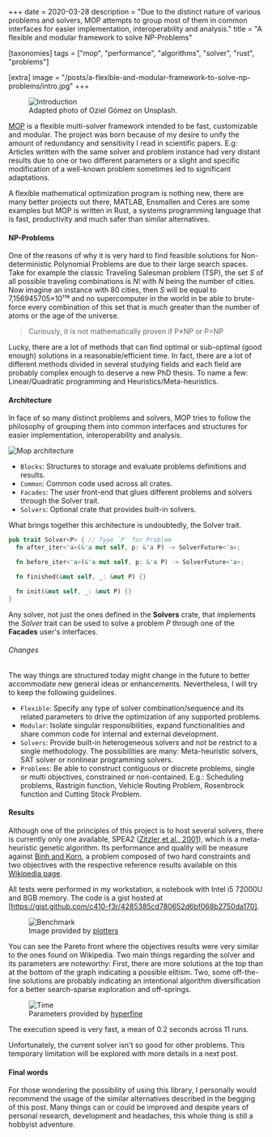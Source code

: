 +++
date = 2020-03-28
description = "Due to the distinct nature of various problems and solvers, MOP attempts to group most of them in common interfaces for easier implementation, interoperability and analysis."
title = "A flexible and modular framework to solve NP-Problems"

[taxonomies]
tags = ["mop", "performance", "algorithms", "solver", "rust", "problems"]

[extra]
image = "/posts/a-flexible-and-modular-framework-to-solve-np-problems/intro.jpg"
+++

<figure class="image">
  <img src="/posts/a-flexible-and-modular-framework-to-solve-np-problems/intro.jpg" alt="Introduction">
  <figcaption>Adapted photo of Oziel Gómez on Unsplash.</figcaption>
</figure>

[MOP] is a flexible multi-solver framework intended to be fast, customizable and modular. The project was born because of my desire to unify the amount of redundancy and sensitivity I read in scientific papers. E.g: Articles written with the same solver and problem instance had very distant results due to one or two different parameters or a slight and specific modification of a well-known problem sometimes led to significant adaptations.

A flexible mathematical optimization program is nothing new, there are many better projects out there, MATLAB, Ensmallen and Ceres are some examples but MOP is written in Rust, a systems programming language that is fast, productivity and much safer than similar alternatives.

<h4 class="is-4 subtitle">NP-Problems</h4>

One of the reasons of why it is very hard to find feasible solutions for Non-deterministic Polynomial Problems are due to their large search spaces. Take for example the classic Traveling Salesman problem (TSP), the set *S* of all possible traveling combinations is *N*! with *N* being the number of cities. Now imagine an instance with 80 cities, then *S* will be equal to 7,156945705×10¹¹⁸ and no supercomputer in the world in be able to brute-force every combination of this set that is much greater than the number of atoms or the age of the universe.

> Curiously, it is not mathematically proven if P≠NP or P=NP

Lucky, there are a lot of methods that can find optimal or sub-optimal (good enough) solutions in a reasonable/efficient time. In fact, there are a lot of different methods divided in several studying fields and each field are probably complex enough to deserve a new PhD thesis. To name a few: Linear/Quadratic programming and Heuristics/Meta-heuristics.

<h4 class="is-4 subtitle">Architecture</h4>

In face of so many distinct problems and solvers, MOP tries to follow the philosophy of grouping them into common interfaces and structures for easier implementation, interoperability and analysis. 

![Mop architecture](/posts/a-flexible-and-modular-framework-to-solve-np-problems/diagram.jpg)

* `Blocks`: Structures to storage and evaluate problems definitions and results.
* `Common`: Common code used across all crates.
* `Facades`: The user front-end that glues different problems and solvers through the Solver trait.
* `Solvers`: Optional crate that provides built-in solvers.

What brings together this architecture is undoubtedly, the Solver trait.

```rust
pub trait Solver<P> { // Type `P` for Problem
  fn after_iter<'a>(&'a mut self, p: &'a P) -> SolverFuture<'a>;

  fn before_iter<'a>(&'a mut self, p: &'a P) -> SolverFuture<'a>;

  fn finished(&mut self, _: &mut P) {}

  fn init(&mut self, _: &mut P) {}
}
```

Any solver, not just the ones defined in the **Solvers** crate, that implements the *Solver* trait can be used to solve a problem *P* through one of the **Facades** user's interfaces.

<h6 class="is-6 subtitle">Changes</h6>

The way things are structured today might change in the future to better accommodate new general ideas or enhancements. Nevertheless, I will try to keep the following guidelines.

* `Flexible`: Specify any type of solver combination/sequence and its related parameters to drive the optimization of any supported problems.
* `Modular`: Isolate singular responsibilities, expand functionalities and share common code for internal and external development.
* `Solvers`: Provide built-in heterogeneous solvers and not be restrict to a single methodology. The possibilities are many: Meta-heuristic solvers, SAT solver or nonlinear programming solvers.
* `Problems`: Be able to construct contiguous or discrete problems, single or multi objectives, constrained or non-contained. E.g.: Scheduling problems, Rastrigin function, Vehicle Routing Problem, Rosenbrock function and Cutting Stock Problem.

<h4 class="is-4 subtitle">Results</h4>

Although one of the principles of this project is to host several solvers, there is currently only one available, SPEA2 ([Zitzler et al., 2001]), which is a meta-heuristic genetic algorithm. Its performance and quality will be measure against [Binh and Korn], a problem composed of two hard constraints and two objectives with the respective reference results available on this [Wikipedia page].

All tests were performed in my workstation, a notebook with Intel i5 72000U and 8GB memory. The code is a gist hosted at [https://gist.github.com/c410-f3r/4285385cd780652d6bf068b2750da170].

<figure class="image">
  <img src="/posts/a-flexible-and-modular-framework-to-solve-np-problems/binh_and_korn.jpg" alt="Benchmark">
  <figcaption>Image provided by <a href="https://github.com/38/plotters">plotters</a></figcaption>
</figure>

You can see the Pareto front where the objectives results were very similar to the ones found on Wikipedia. Two main things regarding the solver and its parameters are noteworthy: First, there are more solutions at the top than at the bottom of the graph indicating a possible elitism. Two, some off-the-line solutions are probably indicating an intentional algorithm diversification for a better search-sparse exploration and off-springs.

<figure class="image">
  <img src="/posts/a-flexible-and-modular-framework-to-solve-np-problems/time.png" alt="Time">
  <figcaption>Parameters provided by <a href="https://github.com/sharkdp/hyperfine">hyperfine</a></figcaption>
</figure>

The execution speed is very fast, a mean of 0.2 seconds across 11 runs.

Unfortunately, the current solver isn't so good for other problems. This temporary limitation will be explored with more details in a next post.

<h4 class="is-4 subtitle">Final words</h4>

For those wondering the possibility of using this library, I personally would recommend the usage of the similar alternatives described in the begging of this post. Many things can or could be improved and despite years of personal research, development and headaches, this whole thing is still a hobbyist adventure.

[MOP]: https://github.com/c410-f3r/mop
[Zitzler et al., 2001]: https://www.researchgate.net/publication/216301720_SPEA2_Improving_the_Strength_Pareto_Evolutionary_Algorithm_for_Multiobjective_Optimization
[Binh and Korn]: https://www.researchgate.net/publication/2446876_MOBES_A_Multiobjective_Evolution_Strategy_for_Constrained_Optimization_Problems
[Wikipedia page]: https://en.wikipedia.org/wiki/File:Binh_and_Korn_function.pdf
[https://gist.github.com/c410-f3r/4285385cd780652d6bf068b2750da170]: https://gist.github.com/c410-f3r/4285385cd780652d6bf068b2750da170
